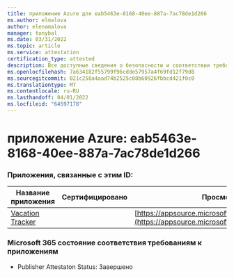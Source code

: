 ```yaml
---
title: приложение Azure для eab5463e-8168-40ee-887a-7ac78de1d266
ms.author: elmalova
author: elenamalova
manager: tonybal
ms.date: 03/31/2022
ms.topic: article
ms.service: attestation
certification_type: attested
description: Все доступные сведения о безопасности и соответствии требованиям для eab5463e-8168-40ee-887a-7ac78de1d266.
ms.openlocfilehash: 7a634182f55799f96cdde57957a4f69fd12f79d8
ms.sourcegitcommit: 021c258a4aad74b2525c08b60926fbbcd421f0c0
ms.translationtype: MT
ms.contentlocale: ru-RU
ms.lasthandoff: 04/01/2022
ms.locfileid: "64597178"
---
```

# <a name="azure-app-id-eab5463e-8168-40ee-887a-7ac78de1d266"></a>приложение Azure: eab5463e-8168-40ee-887a-7ac78de1d266


### <a name="apps-associated-with-this-id"></a>Приложения, связанные с этим ID:
| **Название приложения** | **Сертифицировано** | **Просмотр в AppSource** |
|--------------|---------------|-----------------------|
| [Vacation Tracker](../forward/WA200002167.md) |  | [https://appsource.microsoft.com/product/office/WA200002167](https://appsource.microsoft.com/product/office/WA200002167) |

### <a name="microsoft-365-app-compliance-status"></a>Microsoft 365 состояние соответствия требованиям к приложениям
- Publisher Attestaton Status: Завершено
